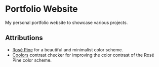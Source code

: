# Portfolio Website

My personal portfolio website to showcase various projects.

## Attributions

- [Rosé Pine](https://rosepinetheme.com/) for a beautiful and minimalist
  color scheme.
- [Coolors](https://coolors.co/contrast-checker) contrast checker for
  improving the color contrast of the Rosé Pine color scheme.
